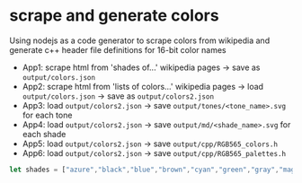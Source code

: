 # scrape and generate colors
Using nodejs as a code generator to scrape colors from wikipedia and generate c++ header file definitions for 16-bit color names

* App1: scrape html from 'shades of...' wikipedia pages -> save as ```output/colors.json```  
* App2: scrape html from 'lists of colors...' wikipedia pages -> load ```output/colors.json``` -> save as ```output/colors2.json```
* App3: load ```output/colors2.json``` -> save ```output/tones/<tone_name>.svg``` for each tone
* App4: load ```output/colors2.json``` -> save ```output/md/<shade_name>.svg``` for each shade
* App5: load ```output/colors2.json``` -> save ```output/cpp/RGB565_colors.h```
* App6: load ```output/colors2.json``` -> save ```output/cpp/RGB565_palettes.h``` 

```javascript
let shades = ["azure","black","blue","brown","cyan","green","gray","magenta","orange","pink","purple","red","white","yellow","violet","misc"];
```
